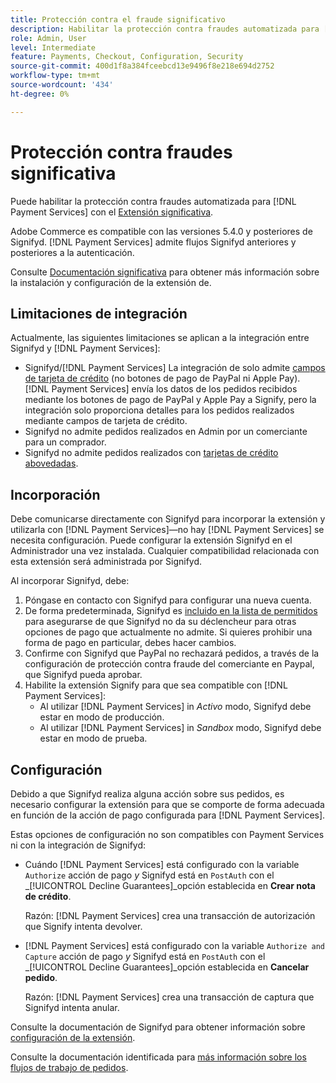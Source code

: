 ```yaml
---
title: Protección contra el fraude significativo
description: Habilitar la protección contra fraudes automatizada para [!DNL Payment Services] con Signifyd.
role: Admin, User
level: Intermediate
feature: Payments, Checkout, Configuration, Security
source-git-commit: 400d1f8a384fceebcd13e9496f8e218e694d2752
workflow-type: tm+mt
source-wordcount: '434'
ht-degree: 0%

---
```



# Protección contra fraudes significativa

Puede habilitar la protección contra fraudes automatizada para [!DNL Payment Services] con el [Extensión significativa](https://commercemarketplace.adobe.com/signifyd-module-connect.html).

Adobe Commerce es compatible con las versiones 5.4.0 y posteriores de Signifyd. [!DNL Payment Services] admite flujos Signifyd anteriores y posteriores a la autenticación.

Consulte [Documentación significativa](https://community.signifyd.com/support/s/article/magento-2-extension-install-guide?language=en_US#downloadandinstallingmagento2extension) para obtener más información sobre la instalación y configuración de la extensión de.

## Limitaciones de integración

Actualmente, las siguientes limitaciones se aplican a la integración entre Signifyd y [!DNL Payment Services]:

* Signifyd/[!DNL Payment Services] La integración de solo admite [campos de tarjeta de crédito](../payment-services/payments-options.md#credit-card-fields) (no botones de pago de PayPal ni Apple Pay). [!DNL Payment Services] envía los datos de los pedidos recibidos mediante los botones de pago de PayPal y Apple Pay a Signify, pero la integración solo proporciona detalles para los pedidos realizados mediante campos de tarjeta de crédito.
* Signifyd no admite pedidos realizados en Admin por un comerciante para un comprador.
* Signifyd no admite pedidos realizados con [tarjetas de crédito abovedadas](../payment-services/vaulting.md).

## Incorporación

Debe comunicarse directamente con Signifyd para incorporar la extensión y utilizarla con [!DNL Payment Services]—no hay [!DNL Payment Services] se necesita configuración. Puede configurar la extensión Signifyd en el Administrador una vez instalada. Cualquier compatibilidad relacionada con esta extensión será administrada por Signifyd.

Al incorporar Signifyd, debe:

1. Póngase en contacto con Signifyd para configurar una nueva cuenta.
1. De forma predeterminada, Signifyd es [incluido en la lista de permitidos](https://github.com/signifyd/magento2/blob/main/docs/RESTRICT-PAYMENTS.md) para asegurarse de que Signifyd no da su déclencheur para otras opciones de pago que actualmente no admite. Si quieres prohibir una forma de pago en particular, debes hacer cambios.
1. Confirme con Signifyd que PayPal no rechazará pedidos, a través de la configuración de protección contra fraude del comerciante en Paypal, que Signifyd pueda aprobar.
1. Habilite la extensión Signify para que sea compatible con [!DNL Payment Services]:
   * Al utilizar [!DNL Payment Services] in _Activo_ modo, Signifyd debe estar en modo de producción.
   * Al utilizar [!DNL Payment Services] in _Sandbox_ modo, Signifyd debe estar en modo de prueba.

## Configuración

Debido a que Signifyd realiza alguna acción sobre sus pedidos, es necesario configurar la extensión para que se comporte de forma adecuada en función de la acción de pago configurada para [!DNL Payment Services].

Estas opciones de configuración no son compatibles con Payment Services ni con la integración de Signifyd:

* Cuándo [!DNL Payment Services] está configurado con la variable `Authorize` acción de pago _y_ Signifyd está en `PostAuth` con el _[!UICONTROL Decline Guarantees]_opción establecida en **Crear nota de crédito**.

  Razón: [!DNL Payment Services] crea una transacción de autorización que Signify intenta devolver.


* [!DNL Payment Services] está configurado con la variable `Authorize and Capture` acción de pago _y_ Signifyd está en `PostAuth` con el _[!UICONTROL Decline Guarantees]_opción establecida en **Cancelar pedido**.

  Razón: [!DNL Payment Services] crea una transacción de captura que Signifyd intenta anular.


Consulte la documentación de Signifyd para obtener información sobre [configuración de la extensión](https://community.signifyd.com/support/s/article/magento-2-extension-install-guide?language=en_US#configuringmagento2extension).

Consulte la documentación identificada para [más información sobre los flujos de trabajo de pedidos](https://community.signifyd.com/support/s/article/magento-2-extension-install-guide?language=en_US#howmagento2works).
